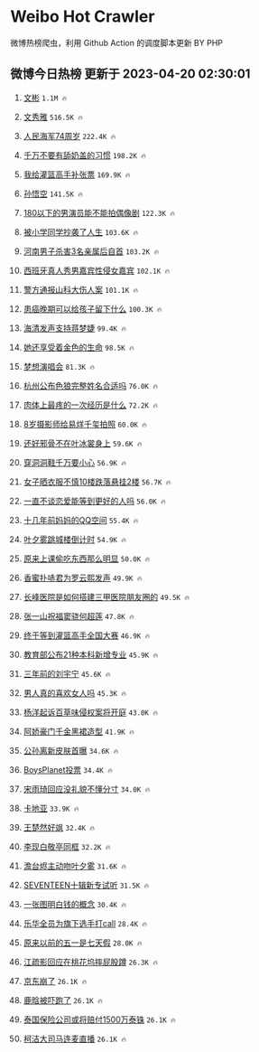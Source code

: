 # Weibo Hot Crawler 



微博热榜爬虫，利用 Github Action 的调度脚本更新 BY PHP 


## 微博今日热榜 更新于 2023-04-20 02:30:01 
1. [文彬](https://s.weibo.com/weibo?q=%E6%96%87%E5%BD%AC&t=31&band_rank=1&Refer=top) `1.1M 🔥` 

1. [文秀雅](https://s.weibo.com/weibo?q=%E6%96%87%E7%A7%80%E9%9B%85&t=31&band_rank=2&Refer=top) `516.5K 🔥` 

1. [人民海军74周岁](https://s.weibo.com/weibo?q=%23%E4%BA%BA%E6%B0%91%E6%B5%B7%E5%86%9B74%E5%91%A8%E5%B2%81%23&t=31&band_rank=3&Refer=top) `222.4K 🔥` 

1. [千万不要有舔奶盖的习惯](https://s.weibo.com/weibo?q=%23%E5%8D%83%E4%B8%87%E4%B8%8D%E8%A6%81%E6%9C%89%E8%88%94%E5%A5%B6%E7%9B%96%E7%9A%84%E4%B9%A0%E6%83%AF%23&t=31&band_rank=4&Refer=top) `198.2K 🔥` 

1. [我给灌篮高手补张票](https://s.weibo.com/weibo?q=%23%E6%88%91%E7%BB%99%E7%81%8C%E7%AF%AE%E9%AB%98%E6%89%8B%E8%A1%A5%E5%BC%A0%E7%A5%A8%23&t=31&band_rank=5&Refer=top) `169.9K 🔥` 

1. [孙悟空](https://s.weibo.com/weibo?q=%E5%AD%99%E6%82%9F%E7%A9%BA&t=31&band_rank=6&Refer=top) `141.5K 🔥` 

1. [180以下的男演员能不能拍偶像剧](https://s.weibo.com/weibo?q=%23180%E4%BB%A5%E4%B8%8B%E7%9A%84%E7%94%B7%E6%BC%94%E5%91%98%E8%83%BD%E4%B8%8D%E8%83%BD%E6%8B%8D%E5%81%B6%E5%83%8F%E5%89%A7%23&t=31&band_rank=7&Refer=top) `122.3K 🔥` 

1. [被小学同学抄袭了人生](https://s.weibo.com/weibo?q=%23%E8%A2%AB%E5%B0%8F%E5%AD%A6%E5%90%8C%E5%AD%A6%E6%8A%84%E8%A2%AD%E4%BA%86%E4%BA%BA%E7%94%9F%23&t=31&band_rank=8&Refer=top) `103.6K 🔥` 

1. [河南男子杀害3名亲属后自首](https://s.weibo.com/weibo?q=%23%E6%B2%B3%E5%8D%97%E7%94%B7%E5%AD%90%E6%9D%80%E5%AE%B33%E5%90%8D%E4%BA%B2%E5%B1%9E%E5%90%8E%E8%87%AA%E9%A6%96%23&t=31&band_rank=9&Refer=top) `103.2K 🔥` 

1. [西班牙真人秀男嘉宾性侵女嘉宾](https://s.weibo.com/weibo?q=%23%E8%A5%BF%E7%8F%AD%E7%89%99%E7%9C%9F%E4%BA%BA%E7%A7%80%E7%94%B7%E5%98%89%E5%AE%BE%E6%80%A7%E4%BE%B5%E5%A5%B3%E5%98%89%E5%AE%BE%23&t=31&band_rank=10&Refer=top) `102.1K 🔥` 

1. [警方通报山科大伤人案](https://s.weibo.com/weibo?q=%E8%AD%A6%E6%96%B9%E9%80%9A%E6%8A%A5%E5%B1%B1%E7%A7%91%E5%A4%A7%E4%BC%A4%E4%BA%BA%E6%A1%88&t=31&band_rank=11&Refer=top) `101.1K 🔥` 

1. [患癌晚期可以给孩子留下什么](https://s.weibo.com/weibo?q=%E6%82%A3%E7%99%8C%E6%99%9A%E6%9C%9F%E5%8F%AF%E4%BB%A5%E7%BB%99%E5%AD%A9%E5%AD%90%E7%95%99%E4%B8%8B%E4%BB%80%E4%B9%88&t=31&band_rank=12&Refer=top) `100.3K 🔥` 

1. [海清发声支持蒋梦婕](https://s.weibo.com/weibo?q=%23%E6%B5%B7%E6%B8%85%E5%8F%91%E5%A3%B0%E6%94%AF%E6%8C%81%E8%92%8B%E6%A2%A6%E5%A9%95%23&t=31&band_rank=13&Refer=top) `99.4K 🔥` 

1. [她还享受着金色的生命](https://s.weibo.com/weibo?q=%E5%A5%B9%E8%BF%98%E4%BA%AB%E5%8F%97%E7%9D%80%E9%87%91%E8%89%B2%E7%9A%84%E7%94%9F%E5%91%BD&t=31&band_rank=14&Refer=top) `98.5K 🔥` 

1. [梦想演唱会](https://s.weibo.com/weibo?q=%E6%A2%A6%E6%83%B3%E6%BC%94%E5%94%B1%E4%BC%9A&t=31&band_rank=15&Refer=top) `81.3K 🔥` 

1. [杭州公布色狼完整姓名合适吗](https://s.weibo.com/weibo?q=%23%E6%9D%AD%E5%B7%9E%E5%85%AC%E5%B8%83%E8%89%B2%E7%8B%BC%E5%AE%8C%E6%95%B4%E5%A7%93%E5%90%8D%E5%90%88%E9%80%82%E5%90%97%23&t=31&band_rank=16&Refer=top) `76.0K 🔥` 

1. [肉体上最疼的一次经历是什么](https://s.weibo.com/weibo?q=%23%E8%82%89%E4%BD%93%E4%B8%8A%E6%9C%80%E7%96%BC%E7%9A%84%E4%B8%80%E6%AC%A1%E7%BB%8F%E5%8E%86%E6%98%AF%E4%BB%80%E4%B9%88%23&t=31&band_rank=17&Refer=top) `72.2K 🔥` 

1. [8岁摄影师给易烊千玺拍照](https://s.weibo.com/weibo?q=%238%E5%B2%81%E6%91%84%E5%BD%B1%E5%B8%88%E7%BB%99%E6%98%93%E7%83%8A%E5%8D%83%E7%8E%BA%E6%8B%8D%E7%85%A7%23&t=31&band_rank=18&Refer=top) `60.0K 🔥` 

1. [还好邪骨不在叶冰裳身上](https://s.weibo.com/weibo?q=%23%E8%BF%98%E5%A5%BD%E9%82%AA%E9%AA%A8%E4%B8%8D%E5%9C%A8%E5%8F%B6%E5%86%B0%E8%A3%B3%E8%BA%AB%E4%B8%8A%23&t=31&band_rank=19&Refer=top) `59.6K 🔥` 

1. [穿洞洞鞋千万要小心](https://s.weibo.com/weibo?q=%23%E7%A9%BF%E6%B4%9E%E6%B4%9E%E9%9E%8B%E5%8D%83%E4%B8%87%E8%A6%81%E5%B0%8F%E5%BF%83%23&t=31&band_rank=20&Refer=top) `56.9K 🔥` 

1. [女子晒衣服不慎10楼跌落悬挂2楼](https://s.weibo.com/weibo?q=%23%E5%A5%B3%E5%AD%90%E6%99%92%E8%A1%A3%E6%9C%8D%E4%B8%8D%E6%85%8E10%E6%A5%BC%E8%B7%8C%E8%90%BD%E6%82%AC%E6%8C%822%E6%A5%BC%23&t=31&band_rank=21&Refer=top) `56.7K 🔥` 

1. [一直不谈恋爱能等到更好的人吗](https://s.weibo.com/weibo?q=%23%E4%B8%80%E7%9B%B4%E4%B8%8D%E8%B0%88%E6%81%8B%E7%88%B1%E8%83%BD%E7%AD%89%E5%88%B0%E6%9B%B4%E5%A5%BD%E7%9A%84%E4%BA%BA%E5%90%97%23&t=31&band_rank=22&Refer=top) `56.0K 🔥` 

1. [十几年前妈妈的QQ空间](https://s.weibo.com/weibo?q=%E5%8D%81%E5%87%A0%E5%B9%B4%E5%89%8D%E5%A6%88%E5%A6%88%E7%9A%84QQ%E7%A9%BA%E9%97%B4&t=31&band_rank=23&Refer=top) `55.4K 🔥` 

1. [叶夕雾跳城楼倒计时](https://s.weibo.com/weibo?q=%23%E5%8F%B6%E5%A4%95%E9%9B%BE%E8%B7%B3%E5%9F%8E%E6%A5%BC%E5%80%92%E8%AE%A1%E6%97%B6%23&t=31&band_rank=24&Refer=top) `54.9K 🔥` 

1. [原来上课偷吃东西那么明显](https://s.weibo.com/weibo?q=%23%E5%8E%9F%E6%9D%A5%E4%B8%8A%E8%AF%BE%E5%81%B7%E5%90%83%E4%B8%9C%E8%A5%BF%E9%82%A3%E4%B9%88%E6%98%8E%E6%98%BE%23&t=31&band_rank=25&Refer=top) `50.0K 🔥` 

1. [香蜜扑哧君为罗云熙发声](https://s.weibo.com/weibo?q=%23%E9%A6%99%E8%9C%9C%E6%89%91%E5%93%A7%E5%90%9B%E4%B8%BA%E7%BD%97%E4%BA%91%E7%86%99%E5%8F%91%E5%A3%B0%23&t=31&band_rank=26&Refer=top) `49.9K 🔥` 

1. [长峰医院是如何搭建三甲医院朋友圈的](https://s.weibo.com/weibo?q=%23%E9%95%BF%E5%B3%B0%E5%8C%BB%E9%99%A2%E6%98%AF%E5%A6%82%E4%BD%95%E6%90%AD%E5%BB%BA%E4%B8%89%E7%94%B2%E5%8C%BB%E9%99%A2%E6%9C%8B%E5%8F%8B%E5%9C%88%E7%9A%84%23&t=31&band_rank=27&Refer=top) `49.5K 🔥` 

1. [张一山祝福窦骁何超莲](https://s.weibo.com/weibo?q=%23%E5%BC%A0%E4%B8%80%E5%B1%B1%E7%A5%9D%E7%A6%8F%E7%AA%A6%E9%AA%81%E4%BD%95%E8%B6%85%E8%8E%B2%23&t=31&band_rank=28&Refer=top) `47.8K 🔥` 

1. [终于等到灌篮高手全国大赛](https://s.weibo.com/weibo?q=%23%E7%BB%88%E4%BA%8E%E7%AD%89%E5%88%B0%E7%81%8C%E7%AF%AE%E9%AB%98%E6%89%8B%E5%85%A8%E5%9B%BD%E5%A4%A7%E8%B5%9B%23&t=31&band_rank=29&Refer=top) `46.9K 🔥` 

1. [教育部公布21种本科新增专业](https://s.weibo.com/weibo?q=%23%E6%95%99%E8%82%B2%E9%83%A8%E5%85%AC%E5%B8%8321%E7%A7%8D%E6%9C%AC%E7%A7%91%E6%96%B0%E5%A2%9E%E4%B8%93%E4%B8%9A%23&t=31&band_rank=30&Refer=top) `45.9K 🔥` 

1. [三年前的刘宇宁](https://s.weibo.com/weibo?q=%23%E4%B8%89%E5%B9%B4%E5%89%8D%E7%9A%84%E5%88%98%E5%AE%87%E5%AE%81%23&t=31&band_rank=31&Refer=top) `45.6K 🔥` 

1. [男人真的喜欢女人吗](https://s.weibo.com/weibo?q=%E7%94%B7%E4%BA%BA%E7%9C%9F%E7%9A%84%E5%96%9C%E6%AC%A2%E5%A5%B3%E4%BA%BA%E5%90%97&t=31&band_rank=32&Refer=top) `45.3K 🔥` 

1. [杨洋起诉百草味侵权案将开庭](https://s.weibo.com/weibo?q=%23%E6%9D%A8%E6%B4%8B%E8%B5%B7%E8%AF%89%E7%99%BE%E8%8D%89%E5%91%B3%E4%BE%B5%E6%9D%83%E6%A1%88%E5%B0%86%E5%BC%80%E5%BA%AD%23&t=31&band_rank=33&Refer=top) `43.0K 🔥` 

1. [阿娇豪门千金黑裙造型](https://s.weibo.com/weibo?q=%23%E9%98%BF%E5%A8%87%E8%B1%AA%E9%97%A8%E5%8D%83%E9%87%91%E9%BB%91%E8%A3%99%E9%80%A0%E5%9E%8B%23&t=31&band_rank=34&Refer=top) `41.9K 🔥` 

1. [公孙离新皮肤首曝](https://s.weibo.com/weibo?q=%23%E5%85%AC%E5%AD%99%E7%A6%BB%E6%96%B0%E7%9A%AE%E8%82%A4%E9%A6%96%E6%9B%9D%23&t=31&band_rank=35&Refer=top) `34.6K 🔥` 

1. [BoysPlanet投票](https://s.weibo.com/weibo?q=BoysPlanet%E6%8A%95%E7%A5%A8&t=31&band_rank=36&Refer=top) `34.4K 🔥` 

1. [宋雨琦回应没礼貌不懂分寸](https://s.weibo.com/weibo?q=%23%E5%AE%8B%E9%9B%A8%E7%90%A6%E5%9B%9E%E5%BA%94%E6%B2%A1%E7%A4%BC%E8%B2%8C%E4%B8%8D%E6%87%82%E5%88%86%E5%AF%B8%23&t=31&band_rank=37&Refer=top) `34.0K 🔥` 

1. [卡地亚](https://s.weibo.com/weibo?q=%E5%8D%A1%E5%9C%B0%E4%BA%9A&t=31&band_rank=38&Refer=top) `33.9K 🔥` 

1. [王楚然好飒](https://s.weibo.com/weibo?q=%E7%8E%8B%E6%A5%9A%E7%84%B6%E5%A5%BD%E9%A3%92&t=31&band_rank=39&Refer=top) `32.4K 🔥` 

1. [李现白敬亭同框](https://s.weibo.com/weibo?q=%23%E6%9D%8E%E7%8E%B0%E7%99%BD%E6%95%AC%E4%BA%AD%E5%90%8C%E6%A1%86%23&t=31&band_rank=40&Refer=top) `32.2K 🔥` 

1. [澹台烬主动吻叶夕雾](https://s.weibo.com/weibo?q=%23%E6%BE%B9%E5%8F%B0%E7%83%AC%E4%B8%BB%E5%8A%A8%E5%90%BB%E5%8F%B6%E5%A4%95%E9%9B%BE%23&t=31&band_rank=41&Refer=top) `31.6K 🔥` 

1. [SEVENTEEN十辑新专试听](https://s.weibo.com/weibo?q=%23SEVENTEEN%E5%8D%81%E8%BE%91%E6%96%B0%E4%B8%93%E8%AF%95%E5%90%AC%23&t=31&band_rank=42&Refer=top) `31.5K 🔥` 

1. [一张图明白钱的概念](https://s.weibo.com/weibo?q=%E4%B8%80%E5%BC%A0%E5%9B%BE%E6%98%8E%E7%99%BD%E9%92%B1%E7%9A%84%E6%A6%82%E5%BF%B5&t=31&band_rank=43&Refer=top) `30.4K 🔥` 

1. [乐华全员为旗下选手打call](https://s.weibo.com/weibo?q=%23%E4%B9%90%E5%8D%8E%E5%85%A8%E5%91%98%E4%B8%BA%E6%97%97%E4%B8%8B%E9%80%89%E6%89%8B%E6%89%93call%23&t=31&band_rank=44&Refer=top) `28.4K 🔥` 

1. [原来以前的五一是七天假](https://s.weibo.com/weibo?q=%23%E5%8E%9F%E6%9D%A5%E4%BB%A5%E5%89%8D%E7%9A%84%E4%BA%94%E4%B8%80%E6%98%AF%E4%B8%83%E5%A4%A9%E5%81%87%23&t=31&band_rank=45&Refer=top) `28.0K 🔥` 

1. [江疏影回应在桃花坞摔屁股蹲](https://s.weibo.com/weibo?q=%23%E6%B1%9F%E7%96%8F%E5%BD%B1%E5%9B%9E%E5%BA%94%E5%9C%A8%E6%A1%83%E8%8A%B1%E5%9D%9E%E6%91%94%E5%B1%81%E8%82%A1%E8%B9%B2%23&t=31&band_rank=46&Refer=top) `26.3K 🔥` 

1. [京东崩了](https://s.weibo.com/weibo?q=%E4%BA%AC%E4%B8%9C%E5%B4%A9%E4%BA%86&t=31&band_rank=47&Refer=top) `26.1K 🔥` 

1. [鹿晗被吓跑了](https://s.weibo.com/weibo?q=%23%E9%B9%BF%E6%99%97%E8%A2%AB%E5%90%93%E8%B7%91%E4%BA%86%23&t=31&band_rank=48&Refer=top) `26.1K 🔥` 

1. [泰国保险公司或将赔付1500万泰铢](https://s.weibo.com/weibo?q=%23%E6%B3%B0%E5%9B%BD%E4%BF%9D%E9%99%A9%E5%85%AC%E5%8F%B8%E6%88%96%E5%B0%86%E8%B5%94%E4%BB%981500%E4%B8%87%E6%B3%B0%E9%93%A2%23&t=31&band_rank=49&Refer=top) `26.1K 🔥` 

1. [柯洁大司马连麦直播](https://s.weibo.com/weibo?q=%23%E6%9F%AF%E6%B4%81%E5%A4%A7%E5%8F%B8%E9%A9%AC%E8%BF%9E%E9%BA%A6%E7%9B%B4%E6%92%AD%23&t=31&band_rank=50&Refer=top) `26.1K 🔥` 

